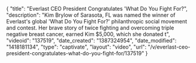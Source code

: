 {
    "title": "Everlast CEO President Congratulates 'What Do You Fight For?",
    "description": "Kim Brylow of Sarasota, FL was named the winner of Everlast's global 'What Do You Fight For?' philanthropic social movement and contest. Her brave story of twice fighting and overcoming triple negative breast cancer, earned Kim $5,000, which she donated t",
    "videoid": "137519",
    "date_created": "1387324954",
    "date_modified": "1418181134",
    "type": "captivate",
    "layout": "video",
    "url": "\/v\/everlast-ceo-president-congratulates-what-do-you-fight-for\/137519"
}